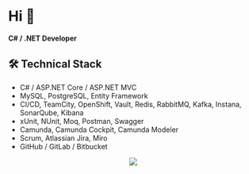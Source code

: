 # Hi 👋

**C# / .NET Developer**

[//]: # ([![Anurag's github stats]&#40;https://github-readme-stats.vercel.app/api?username=max-tkv&#41;]&#40;https://github.com/max-tkv/github-readme-stats&#41;  )

[//]: # ([![Top Langs]&#40;https://github-readme-stats.vercel.app/api/top-langs/?username=max-tkv&layout=compact&#41;]&#40;https://github.com/max-tkv/github-readme-stats&#41;)

## 🛠 Technical Stack

* C# / ASP.NET Core / ASP.NET MVC
* MySQL, PostgreSQL, Entity Framework
* CI/CD, TeamCity, OpenShift, Vault, Redis, RabbitMQ, Kafka, Instana, SonarQube, Kibana
* xUnit, NUnit, Moq, Postman, Swagger
* Camunda, Camunda Cockpit, Camunda Modeler
* Scrum, Atlassian Jira, Miro
* GitHub / GitLab / Bitbucket


<p align='center'>
   <a href="https://t.me/max_tkv">
       <img src="https://img.shields.io/badge/Telegram-2CA5E0?style=for-the-badge&logo=telegram&logoColor=white"/>
   </a>
</p>

